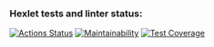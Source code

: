 ### Hexlet tests and linter status:
[![Actions Status](https://github.com/Un1que11/python-project-52/workflows/hexlet-check/badge.svg)](https://github.com/Un1que11/python-project-52/actions)
[![Maintainability](https://api.codeclimate.com/v1/badges/efa05876d1635d2f3e0d/maintainability)](https://codeclimate.com/github/Un1que11/python-project-52/maintainability)
[![Test Coverage](https://api.codeclimate.com/v1/badges/efa05876d1635d2f3e0d/test_coverage)](https://codeclimate.com/github/Un1que11/python-project-52/test_coverage)

